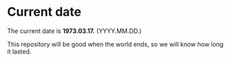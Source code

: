 # Current date

The current date is **1973.03.17.** (YYYY.MM.DD.)

This repository will be good when the world ends, so we will know how long it lasted.